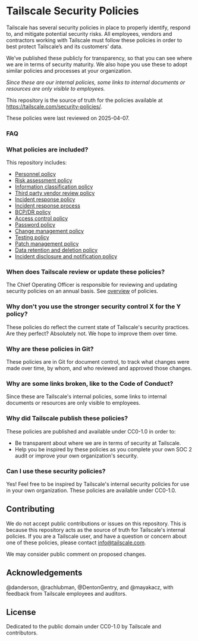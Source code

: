 # Tailscale Security Policies

Tailscale has several security policies in place to properly identify, respond to, and mitigate potential security risks. All employees, vendors and contractors working with Tailscale must follow these policies in order to best protect Tailscale’s and its customers’ data.

We’ve published these publicly for transparency, so that you can see where we are in terms of security maturity. We also hope you use these to adopt similar policies and processes at your organization.

_Since these are our internal policies, some links to internal documents or resources are only visible to employees._

This repository is the source of truth for the policies available at https://tailscale.com/security-policies/.

These policies were last reviewed on 2025-04-07.

### FAQ

### What policies are included?

This repository includes:
* [Personnel policy](/personnel/index.md)
* [Risk assessment policy](/risk-assessment/index.md)
* [Information classification policy](/information-classification/index.md)
* [Third party vendor review policy](/vendor/index.md)
* [Incident response policy](/incident-response-policy/index.md)
* [Incident response process](/incident-response-process/index.md)
* [BCP/DR policy](/bcp-dr/index.md)
* [Access control policy](/access-control/index.md)
* [Password policy](/password/index.md)
* [Change management policy](/change-management/index.md)
* [Testing policy](/testing/index.md)
* [Patch management policy](/patch-management/index.md)
* [Data retention and deletion policy](/data-retention-deletion/index.md)
* [Incident disclosure and notification policy](/incident-disclosure/index.md)

### When does Tailscale review or update these policies?

The Chief Operating Officer is responsible for reviewing and updating security policies on an annual basis.
See [overview](/overview.md) of policies.

### Why don't you use the stronger security control X for the Y policy?

These policies do reflect the current state of Tailscale's security practices.
Are they perfect? Absolutely not. We hope to improve them over time.

### Why are these policies in Git?

These policies are in Git for document control, to track what changes were made over time, by whom, and who reviewed and approved those changes.

### Why are some links broken, like to the Code of Conduct?

Since these are Tailscale's internal policies, some links to internal documents or resources are only visible to employees.

### Why did Tailscale publish these policies?

These policies are published and available under CC0-1.0 in order to:
* Be transparent about where we are in terms of security at Tailscale.
* Help you be inspired by these policies as you complete your own SOC 2 audit or improve your own organization's security.

### Can I use these security policies?

Yes! Feel free to be inspired by Tailscale's internal security policies for use in your own organization. These policies are available under CC0-1.0.

## Contributing

We do not accept public contributions or issues on this repository. This is because this repository acts as the source of truth for Tailscale's internal policies. If you are a Tailscale user, and have a question or concern about one of these policies, please contact info@tailscale.com.

We may consider public comment on proposed changes.

## Acknowledgements

@danderson, @rachlubman, @DentonGentry, and @mayakacz, with feedback from Tailscale employees and auditors.

## License

Dedicated to the public domain under CC0-1.0 by Tailscale and contributors.
